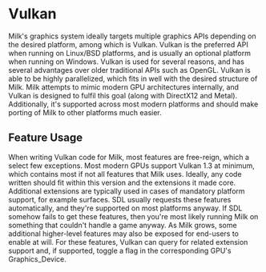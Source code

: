 # Vulkan

Milk's graphics system ideally targets multiple graphics APIs depending on the desired platform, among which is Vulkan. Vulkan is the preferred API when running on Linux/BSD platforms, and is usually an optional platform when running on Windows.
Vulkan is used for several reasons, and has several advantages over older traditional APIs such as OpenGL. Vulkan is able to be highly parallelized, which fits in well with the desired structure of Milk.
Milk attempts to mimic modern GPU architectures internally, and Vulkan is designed to fulfil this goal (along with DirectX12 and Metal). Additionally, it's supported across most modern platforms and should make porting
of Milk to other platforms much easier.

## Feature Usage

When writing Vulkan code for Milk, most features are free-reign, which a select few exceptions. Most modern GPUs support Vulkan 1.3 at minimum, which contains most if not all features that Milk uses. Ideally, any code
written should fit within this version and the extensions it made core. Additional extensions are typically used in cases of mandatory platform support, for example surfaces. SDL usually requests these features automatically,
and they're supported on most platforms anyway. If SDL somehow fails to get these features, then you're most likely running Milk on something that couldn't handle a game anyway. As Milk grows, some additional higher-level features may also be exposed for end-users to enable at will.
For these features, Vulkan can query for related extension support and, if supported, toggle a flag in the corresponding GPU's Graphics_Device.